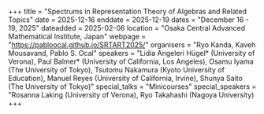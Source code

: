 +++
title = "Spectrums in Representation Theory of Algebras and Related Topics"
date = 2025-12-16
enddate = 2025-12-19
dates = "December 16 - 19, 2025"
dateadded = 2025-02-06
location = "Osaka Central Advanced Mathematical Institute, Japan"
webpage = "https://pabloocal.github.io/SRTART2025/"
organisers = "Ryo Kanda, Kaveh Mousavand, Pablo S. Ocal"
speakers = "Lidia Angeleri Hügel* (University of Verona), Paul Balmer* (University of California, Los Angeles), Osamu Iyama (The University of Tokyo), Tsutomu Nakamura (Kyoto University of Education), Manuel Reyes (University of California, Irvine), Shunya Saito (The University of Tokyo)"
special_talks = "Minicourses"
special_speakers = "Rosanna Laking (University of Verona), Ryo Takahashi (Nagoya University)
+++
